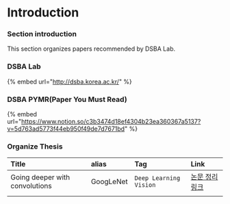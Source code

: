# Introduction

### Section introduction 

This section organizes papers recommended by DSBA Lab.

### DSBA Lab 

{% embed url="http://dsba.korea.ac.kr/" %}

### DSBA PYMR\(Paper You Must Read\)

{% embed url="https://www.notion.so/c3b3474d18ef4304b23ea360367a5137?v=5d763ad5773f44eb950f49de7d7671bd" %}



### Organize Thesis

| Title | alias | Tag | Link |
| :--- | :--- | :--- | :--- |
| Going deeper with convolutions | GoogLeNet | `Deep Learning` `Vision` | [논문 정리  링크 ](going-deeper-with-convolutions.md) |
|  |  |  |  |



